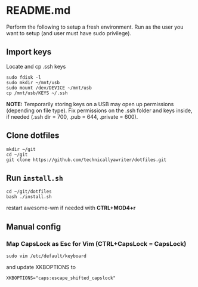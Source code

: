 # README.md

Perform the following to setup a fresh environment. Run as the user you want to setup (and user must have sudo privilege).

## Import keys

Locate and cp .ssh keys

```
sudo fdisk -l
sudo mkdir ~/mnt/usb
sudo mount /dev/DEVICE ~/mnt/usb
cp /mnt/usb/KEYS ~/.ssh
```

**NOTE:** Temporarily storing keys on a USB may open up permissions (depending on file type). Fix permissions on the .ssh folder and keys inside, if needed (.ssh dir = 700, .pub = 644, .private = 600). 

## Clone dotfiles

```
mkdir ~/git
cd ~/git
git clone https://github.com/technicallyawriter/dotfiles.git
```

## Run `install.sh` 

```
cd ~/git/dotfiles
bash ./install.sh
```

restart awesome-wm if needed with **CTRL+MOD4+r**

## Manual config

### Map CapsLock as Esc for Vim (CTRL+CapsLock = CapsLock)

`sudo vim /etc/default/keyboard` 

and update XKBOPTIONS to

`XKBOPTIONS="caps:escape_shifted_capslock"`

